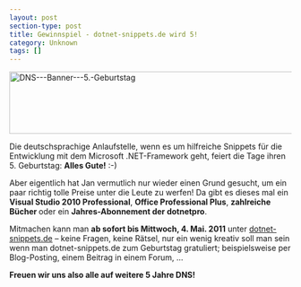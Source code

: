 ```yaml
---
layout: post
section-type: post
title: Gewinnspiel - dotnet-snippets.de wird 5!
category: Unknown
tags: []
---
```

<p><a href="http://dotnet-snippets.de/dns/5-Jahre.aspx?guid=d23f04f8-9bca-4b54-91f8-56767bdf5c90"><img style="background-image: none; border-right-width: 0px; padding-left: 0px; padding-right: 0px; display: block; float: none; border-top-width: 0px; border-bottom-width: 0px; margin-left: auto; border-left-width: 0px; margin-right: auto; padding-top: 0px" title="DNS---Banner---5.-Geburtstag" border="0" alt="DNS---Banner---5.-Geburtstag" src="http://anheledirwp.blob.core.windows.net/wordpress/2011/04/DNS-Banner-5.-Geburtstag.png" width="545" height="111" /></a></p>  <p>Die deutschsprachige Anlaufstelle, wenn es um hilfreiche Snippets für die Entwicklung mit dem Microsoft .NET-Framework geht, feiert die Tage ihren 5. Geburtstag: <strong>Alles Gute!</strong> :-)</p>  <p>Aber eigentlich hat Jan vermutlich nur wieder einen Grund gesucht, um ein paar richtig tolle Preise unter die Leute zu werfen! Da gibt es dieses mal ein <strong>Visual Studio 2010 Professional</strong>, <strong>Office Professional Plus</strong>, <strong>zahlreiche Bücher </strong>oder ein <strong>Jahres-Abonnement der dotnetpro</strong>.</p>  <p>Mitmachen kann man <strong>ab sofort bis Mittwoch, 4. Mai. 2011</strong> unter <a href="http://dotnet-snippets.de/dns/5-Jahre.aspx?guid=d23f04f8-9bca-4b54-91f8-56767bdf5c90">dotnet-snippets.de</a> – keine Fragen, keine Rätsel, nur ein wenig kreativ soll man sein wenn man dotnet-snippets.de zum Geburtstag gratuliert; beispielsweise per Blog-Posting, einem Beitrag in einem Forum, … </p>  <p><strong>Freuen wir uns also alle auf weitere 5 Jahre DNS!</strong></p>